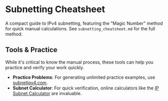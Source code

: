 # Subnetting Cheatsheet

A compact guide to IPv4 subnetting, featuring the "Magic Number" method for quick manual calculations. See `subnetting_cheatsheet.md` for the full method.

## Tools & Practice

While it's critical to know the manual process, these tools can help you practice and verify your work quickly.

* **Practice Problems**: For generating unlimited practice examples, use [subnetipv4.com](https://subnetipv4.com/).
* **Subnet Calculator**: For quick verification, online calculators like the [IP Subnet Calculator](https://www.calculator.net/ip-subnet-calculator.html) are invaluable.
